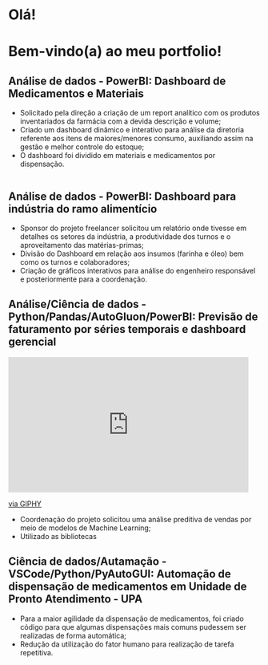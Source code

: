 # Olá! 
# Bem-vindo(a) ao meu portfolio!

## Análise de dados - PowerBI: Dashboard de Medicamentos e Materiais


* Solicitado pela direção a criação de um report analítico com os produtos inventariados da farmácia com a devida descrição e volume;
* Criado um dashboard dinâmico e interativo para análise da diretoria referente aos itens de maiores/menores consumo, auxiliando assim na gestão e melhor controle do estoque;
* O dashboard foi dividido em materiais e medicamentos por dispensação.


![]()

## Análise de dados - PowerBI: Dashboard para indústria do ramo alimentício


* Sponsor do projeto freelancer solicitou um relatório onde tivesse em detalhes os setores da indústria, a produtividade dos turnos e o aproveitamento das matérias-primas;
* Divisão do Dashboard em relação aos insumos (farinha e óleo) bem como os turnos e colaboradores;
* Criação de gráficos interativos para análise do engenheiro responsável e posteriormente para a coordenação.

## Análise/Ciência de dados - Python/Pandas/AutoGluon/PowerBI: Previsão de faturamento por séries temporais e dashboard gerencial

<iframe src="https://giphy.com/embed/NR0USz0kvHQ1sT6RBO" width="480" height="270" frameBorder="0" class="giphy-embed" allowFullScreen></iframe><p><a href="https://giphy.com/gifs/NR0USz0kvHQ1sT6RBO">via GIPHY</a></p>

* Coordenação do projeto solicitou uma análise preditiva de vendas por meio de modelos de Machine Learning;
* Utilizado as bibliotecas

## Ciência de dados/Autamação - VSCode/Python/PyAutoGUI: Automação de dispensação de medicamentos em Unidade de Pronto Atendimento - UPA


* Para a maior agilidade da dispensação de medicamentos, foi criado código para que algumas dispensações mais comuns pudessem ser realizadas de forma automática;
* Redução da utilização do fator humano para realização de tarefa repetitiva.





